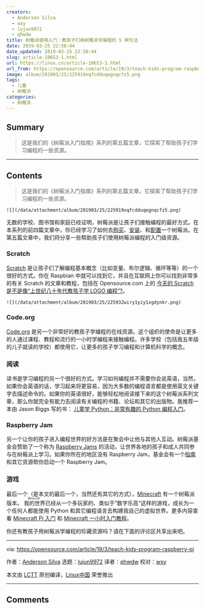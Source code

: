 ```yaml
---
creators:
  - Anderson Silva
  - wxy
  - lujun9972
  - qhwdw
title: 树莓派使用入门：教孩子们用树莓派学编程的 5 种方法
date: 2019-03-25 22:58:44
date_updated: 2019-03-25 22:58:44
slug: article-10653-1.html
url: https://linux.cn/article-10653-1.html
url_from: https://opensource.com/article/19/3/teach-kids-program-raspberry-pi
image: album/201903/25/225919xqfcdduqegnqcfz5.png
tags:
  - 儿童
  - 树莓派
categories:
  - 树莓派
---
```


## Summary

> 这是我们的《树莓派入门指南》系列的第五篇文章，它探索了帮助孩子们学习编程的一些资源。

***

<!-- more -->

## Contents

> 
> 这是我们的《树莓派入门指南》系列的第五篇文章，它探索了帮助孩子们学习编程的一些资源。
> 
> 
> 

`![](/data/attachment/album/201903/25/225919xqfcdduqegnqcfz5.png)`

无数的学校、图书馆和家庭已经证明，树莓派是让孩子们接触编程的最好方式。在本系列的前四篇文章中，你已经学习了如何去[购买](https://linux.cn/article-10615-1.html)、[安装](https://linux.cn/article-10644-1.html)、和[配置](https://linux.cn/article-10645-1.html)一个树莓派。在第五篇文章中，我们将分享一些帮助孩子们使用树莓派编程的入门级资源。

### Scratch

[Scratch](https://scratch.mit.edu/) 是让孩子们了解编程基本概念（比如变量、布尔逻辑、循环等等）的一个很好的方式。你在 Raspbian 中就可以找到它，并且在互联网上你可以找到非常多的有关 Scratch 的文章和教程，包括在 Opensource.com 上的 [今天的 Scratch 是不是像“上世纪八十年代教孩子学 LOGO 编程”?](https://opensource.com/article/17/3/logo-scratch-teach-programming-kids)。

`![](/data/attachment/album/201903/25/225932wiry1yiy1xgdynkr.png)`

### Code.org

[Code.org](https://code.org/) 是另一个非常好的教孩子学编程的在线资源。这个组织的使命是让更多的人通过课程、教程和流行的一小时学编程来接触编程。许多学校（包括我五年级的儿子就读的学校）都使用它，让更多的孩子学习编程和计算机科学的概念。

### 阅读

读书是学习编程的另一个很好的方式。学习如何编程并不需要你会说英语，当然，如果你会英语的话，学习起来将更容易，因为大多数的编程语言都是使用英文关键字去描述命令的。如果你的英语很好，能够轻松地阅读接下来的这个树莓派系列文章，那么你就完全有能力去阅读有关编程的书籍、论坛和其它的出版物。我推荐一本由 Jason Biggs 写的书： [儿童学 Python：非常有趣的 Python 编程入门](https://www.amazon.com/Python-Kids-Playful-Introduction-Programming/dp/1593274076)。

### Raspberry Jam

另一个让你的孩子进入编程世界的好方法是在聚会中让他与其他人互动。树莓派基金会赞助了一个称为 [Raspberry Jams](https://www.raspberrypi.org/jam/#map-section) 的活动，让世界各地的孩子和成人共同参与在树莓派上学习。如果你所在的地区没有 Raspberry Jam，基金会有一个[指南](https://static.raspberrypi.org/files/jam/Raspberry-Jam-Guidebook-2017-04-26.pdf)和其它资源帮你启动一个 Raspberry Jam。

### 游戏

最后一个（是本文的最后一个，当然还有其它的方式），[Minecraft](https://minecraft.net/en-us/edition/pi/) 有一个树莓派版本。<ruby> 我的世界 <rt>  Minecraft </rt></ruby>已经从一个多玩家的、类似于”数字乐高“这样的游戏，成长为一个任何人都能使用 Python 和其它编程语言去构建我自己的虚拟世界。更多内容查看 [Minecraft Pi 入门](https://projects.raspberrypi.org/en/projects/getting-started-with-minecraft-pi) 和 [Minecraft 一小时入门教程](https://code.org/minecraft)。

你还有教孩子用树莓派学编程的珍藏资源吗？请在下面的评论区共享出来吧。

---

via: <https://opensource.com/article/19/3/teach-kids-program-raspberry-pi>

作者：[Anderson Silva](https://opensource.com/users/ansilva) 选题：[lujun9972](https://github.com/lujun9972) 译者：[qhwdw](https://github.com/qhwdw) 校对：[wxy](https://github.com/wxy)

本文由 [LCTT](https://github.com/LCTT/TranslateProject) 原创编译，[Linux中国](https://linux.cn/) 荣誉推出

***

## Comments
